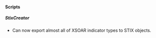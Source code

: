 
#### Scripts
##### StixCreator
- Can now export almost all of XSOAR indicator types to STIX objects.
